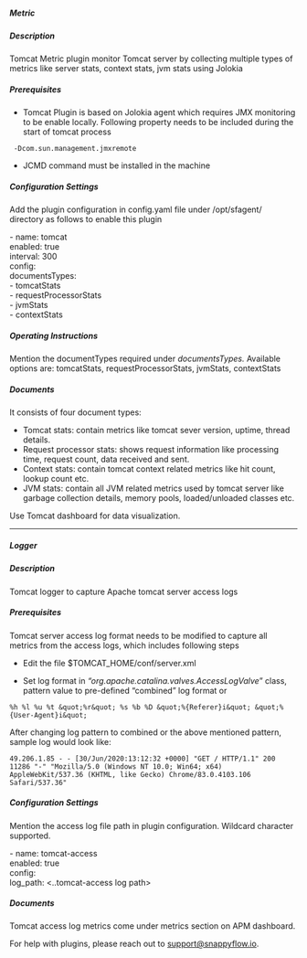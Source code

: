 ##### Metric

##### Description

Tomcat Metric plugin monitor Tomcat server by collecting multiple types of metrics like server stats, context stats, jvm stats using Jolokia

##### Prerequisites

- Tomcat Plugin is based on Jolokia agent which requires JMX monitoring to be enable locally. Following property needs to be included during the start of tomcat process

```
 -Dcom.sun.management.jmxremote
```

- JCMD command must be installed in the machine

##### Configuration Settings

Add the plugin configuration in config.yaml file under /opt/sfagent/ directory as follows to enable this plugin

<div class="sfpollerExample">
  <div> - name: tomcat</div>
  <div class="innerLeft">
    <div>enabled: true</div>
    <div>interval: 300 </div>
    <div>config:</div>
    <div class="innerLeft">
      <div>documentsTypes:</div>
      <div>- tomcatStats</div>
      <div>- requestProcessorStats</div>
      <div>- jvmStats</div>
      <div>- contextStats</div>
    </div>
  </div>
</div>

##### Operating Instructions

Mention the documentTypes required under *documentsTypes.* 
Available options are: tomcatStats, requestProcessorStats, jvmStats, contextStats

##### Documents

It consists of four document types:

- Tomcat stats: contain metrics like tomcat sever version, uptime, thread details.
- Request processor stats: shows request information like processing time, request count, data received and sent.
- Context stats: contain tomcat context related metrics like hit count, lookup count etc.
- JVM stats: contain all JVM related metrics used by tomcat server like garbage collection details, memory pools, loaded/unloaded classes etc.

Use Tomcat dashboard for data visualization.

------

##### Logger

##### Description

Tomcat logger to capture Apache tomcat server access logs

##### Prerequisites

Tomcat server access log format needs to be modified to capture all metrics from the access logs, which includes following steps

- Edit the file $TOMCAT_HOME/conf/server.xml

- Set log format in *“org.apache.catalina.valves.AccessLogValve*” class, pattern value to pre-defined “combined” log format or

```
%h %l %u %t &quot;%r&quot; %s %b %D &quot;%{Referer}i&quot; &quot;%{User-Agent}i&quot;
```

After changing log pattern to combined or the above mentioned pattern, sample log would look like:

```
49.206.1.85 - - [30/Jun/2020:13:12:32 +0000] "GET / HTTP/1.1" 200 11286 "-" "Mozilla/5.0 (Windows NT 10.0; Win64; x64) AppleWebKit/537.36 (KHTML, like Gecko) Chrome/83.0.4103.106 Safari/537.36"
```

##### Configuration Settings

Mention the access log file path in plugin configuration. Wildcard character supported.

<div class="sfpollerExample">
<div>- name: tomcat-access</div>
<div class="innerLeft">
  <div>enabled: true</div>
  <div>config:</div>
  <div class="innerLeft">
   <div>log_path: <..tomcat-access log path></div>
   </div>
   </div>
</div>

##### Documents

Tomcat access log metrics come under metrics section on APM dashboard.



For help with plugins, please reach out to [support@snappyflow.io](mailto:support@snappyflow.io).